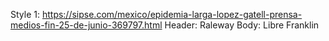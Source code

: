 Style 1: <https://sipse.com/mexico/epidemia-larga-lopez-gatell-prensa-medios-fin-25-de-junio-369797.html>
Header: Raleway
Body: Libre Franklin

